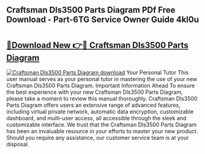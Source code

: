 ## Craftsman Dls3500 Parts Diagram PDf Free Download - Part-6TG Service Owner Guide 4kl0u

# <h2><a href="http://dft1y1i.blite.top/?on=Craftsman+Dls3500+Parts+Diagram">🔗Download New 👉🔴 Craftsman Dls3500 Parts Diagram</a></h2>

[![Craftsman Dls3500 Parts Diagram download](https://i.imgur.com/lujVjoI.png)](http://dft1y1i.blite.top/?on=Craftsman+Dls3500+Parts+Diagram)
Your Personal Tutor This user manual serves as your personal tutor in mastering the use of your new Craftsman Dls3500 Parts Diagram. Important Information Ahead To ensure the best experience with your new Craftsman Dls3500 Parts Diagram, please take a moment to review this manual thoroughly. Craftsman Dls3500 Parts Diagram offers users an extensive range of advanced features, including virtual private network, automatic data encryption, customizable dashboard, and multi-user access, all accessible through the sleek and customizable interface. We trust that the Craftsman Dls3500 Parts Diagram has been an invaluable resource in your efforts to master your new product. Should you require any assistance, our customer service team is at your disposal.
